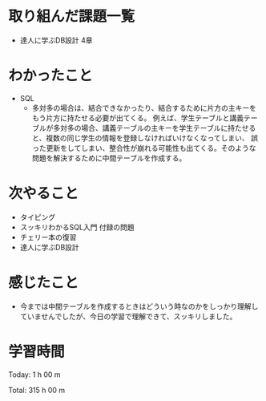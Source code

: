 # 取り組んだ課題一覧
- 達人に学ぶDB設計 4章

# わかったこと
- SQL
    - 多対多の場合は、結合できなかったり、結合するために片方の主キーをもう片方に持たせる必要が出てくる。
      例えば、学生テーブルと講義テーブルが多対多の場合、講義テーブルの主キーを学生テーブルに持たせると、複数の同じ学生の情報を登録しなければいけなくなってしまい、
      誤った更新をしてしまい、整合性が崩れる可能性も出てくる。そのような問題を解決するために中間テーブルを作成する。

# 次やること
- タイピング
- スッキリわかるSQL入門 付録の問題
- チェリー本の復習
- 達人に学ぶDB設計

# 感じたこと
- 今までは中間テーブルを作成するときはどういう時なのかをしっかり理解していませんでしたが、今日の学習で理解できて、スッキリしました。

# 学習時間
Today: 1 h 00 m

Total: 315 h 00 m












































